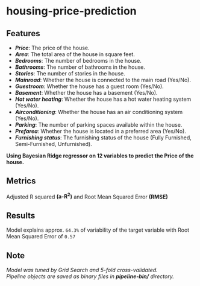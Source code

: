 # housing-price-prediction
## Features
+ ***Price***: The price of the house.
+ ***Area***: The total area of the house in square feet.
+ ***Bedrooms***: The number of bedrooms in the house.
+ ***Bathrooms***: The number of bathrooms in the house.
+ ***Stories***: The number of stories in the house.
+ ***Mainroad***: Whether the house is connected to the main road (Yes/No).
+ ***Guestroom***: Whether the house has a guest room (Yes/No).
+ ***Basement***: Whether the house has a basement (Yes/No).
+ ***Hot water heating***: Whether the house has a hot water heating system (Yes/No).
+ ***Airconditioning***: Whether the house has an air conditioning system (Yes/No).
+ ***Parking***: The number of parking spaces available within the house.
+ ***Prefarea***: Whether the house is located in a preferred area (Yes/No).
+ ***Furnishing status***: The furnishing status of the house (Fully Furnished, Semi-Furnished, Unfurnished).

**Using Bayesian Ridge regressor on 12 variables to predict the Price of the house.**<br>


## Metrics

Adjusted R squared **(a-R<sup>2</sup>)** and Root Mean Squared Error **(RMSE)**

## Results

Model explains approx. `64.3%` of variability of the target variable with Root Mean Squared Error of `0.57`

## Note

*Model was tuned by Grid Search and 5-fold cross-validated.*<br>
_Pipeline objects are saved as binary files in **pipeline-bin/** directory._
